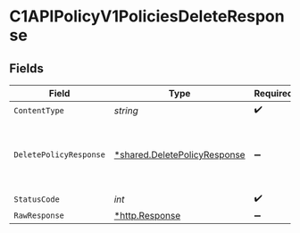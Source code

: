 # C1APIPolicyV1PoliciesDeleteResponse


## Fields

| Field                                                                       | Type                                                                        | Required                                                                    | Description                                                                 |
| --------------------------------------------------------------------------- | --------------------------------------------------------------------------- | --------------------------------------------------------------------------- | --------------------------------------------------------------------------- |
| `ContentType`                                                               | *string*                                                                    | :heavy_check_mark:                                                          | N/A                                                                         |
| `DeletePolicyResponse`                                                      | [*shared.DeletePolicyResponse](../../models/shared/deletepolicyresponse.md) | :heavy_minus_sign:                                                          | Empty response with a status code indicating success.                       |
| `StatusCode`                                                                | *int*                                                                       | :heavy_check_mark:                                                          | N/A                                                                         |
| `RawResponse`                                                               | [*http.Response](https://pkg.go.dev/net/http#Response)                      | :heavy_minus_sign:                                                          | N/A                                                                         |